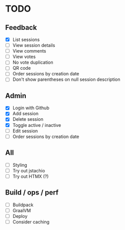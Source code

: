 # TODO

## Feedback

- [x] List sessions
- [ ] View session details
- [ ] View comments
- [ ] View votes
- [ ] No vote duplication
- [ ] QR code
- [ ] Order sessions by creation date
- [ ] Don't show parentheses on null session description

## Admin

- [x] Login with Github
- [x] Add session
- [x] Delete session
- [x] Toggle active / inactive
- [ ] Edit session
- [ ] Order sessions by creation date

## All

- [ ] Styling
- [ ] Try out jstachio
- [ ] Try out HTMX (?)

## Build / ops / perf

- [ ] Buildpack
- [ ] GraalVM
- [ ] Deploy
- [ ] Consider caching
